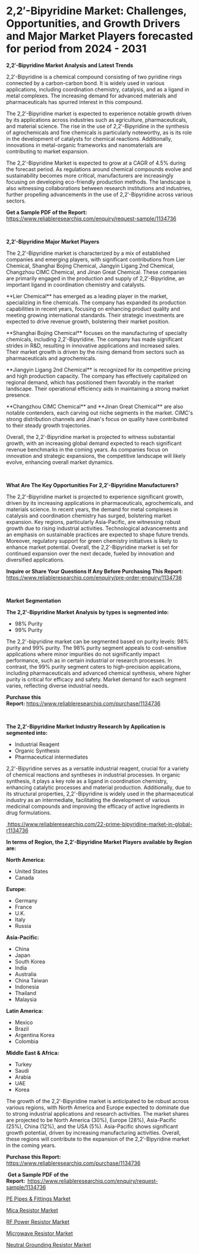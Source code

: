 <p><h1>2,2′-Bipyridine Market: Challenges, Opportunities, and Growth Drivers and Major Market Players forecasted for period from 2024 - 2031</h1></p><p><strong>2,2′-Bipyridine Market Analysis and Latest Trends</strong></p>
<p><p>2,2′-Bipyridine is a chemical compound consisting of two pyridine rings connected by a carbon-carbon bond. It is widely used in various applications, including coordination chemistry, catalysis, and as a ligand in metal complexes. The increasing demand for advanced materials and pharmaceuticals has spurred interest in this compound.</p><p>The 2,2′-Bipyridine market is expected to experience notable growth driven by its applications across industries such as agriculture, pharmaceuticals, and material science. The rise in the use of 2,2′-Bipyridine in the synthesis of agrochemicals and fine chemicals is particularly noteworthy, as is its role in the development of catalysts for chemical reactions. Additionally, innovations in metal-organic frameworks and nanomaterials are contributing to market expansion.</p><p>The 2,2′-Bipyridine Market is expected to grow at a CAGR of 4.5% during the forecast period. As regulations around chemical compounds evolve and sustainability becomes more critical, manufacturers are increasingly focusing on developing eco-friendly production methods. The landscape is also witnessing collaborations between research institutions and industries, further propelling advancements in the use of 2,2′-Bipyridine across various sectors.</p></p>
<p><strong>Get a Sample PDF of the Report:&nbsp;</strong> <a href="https://www.reliableresearchiq.com/enquiry/request-sample/1134736?utm_campaign=104&utm_medium=2&utm_source=Github&utm_content=ia&utm_term=18122024&utm_id=22-bipyridine">https://www.reliableresearchiq.com/enquiry/request-sample/1134736</a></p>
<p>&nbsp;</p>
<p><strong>2,2′-Bipyridine Major Market Players</strong></p>
<p><p>The 2,2′-Bipyridine market is characterized by a mix of established companies and emerging players, with significant contributions from Lier Chemical, Shanghai Bojing Chemical, Jiangyin Ligang 2nd Chemical, Changzhou CIMC Chemical, and Jinan Great Chemical. These companies are primarily engaged in the production and supply of 2,2′-Bipyridine, an important ligand in coordination chemistry and catalysts.</p><p>**Lier Chemical** has emerged as a leading player in the market, specializing in fine chemicals. The company has expanded its production capabilities in recent years, focusing on enhancing product quality and meeting growing international standards. Their strategic investments are expected to drive revenue growth, bolstering their market position.</p><p>**Shanghai Bojing Chemical** focuses on the manufacturing of specialty chemicals, including 2,2′-Bipyridine. The company has made significant strides in R&D, resulting in innovative applications and increased sales. Their market growth is driven by the rising demand from sectors such as pharmaceuticals and agrochemicals.</p><p>**Jiangyin Ligang 2nd Chemical** is recognized for its competitive pricing and high production capacity. The company has effectively capitalized on regional demand, which has positioned them favorably in the market landscape. Their operational efficiency aids in maintaining a strong market presence.</p><p>**Changzhou CIMC Chemical** and **Jinan Great Chemical** are also notable contenders, each carving out niche segments in the market. CIMC's strong distribution channels and Jinan's focus on quality have contributed to their steady growth trajectories.</p><p>Overall, the 2,2′-Bipyridine market is projected to witness substantial growth, with an increasing global demand expected to reach significant revenue benchmarks in the coming years. As companies focus on innovation and strategic expansions, the competitive landscape will likely evolve, enhancing overall market dynamics.</p></p>
<p>&nbsp;</p>
<p><strong>What Are The Key Opportunities For 2,2′-Bipyridine Manufacturers?</strong></p>
<p><p>The 2,2′-Bipyridine market is projected to experience significant growth, driven by its increasing applications in pharmaceuticals, agrochemicals, and materials science. In recent years, the demand for metal complexes in catalysis and coordination chemistry has surged, bolstering market expansion. Key regions, particularly Asia-Pacific, are witnessing robust growth due to rising industrial activities. Technological advancements and an emphasis on sustainable practices are expected to shape future trends. Moreover, regulatory support for green chemistry initiatives is likely to enhance market potential. Overall, the 2,2′-Bipyridine market is set for continued expansion over the next decade, fueled by innovation and diversified applications.</p></p>
<p><strong>Inquire or Share Your Questions If Any Before Purchasing This Report:</strong> <a href="https://www.reliableresearchiq.com/enquiry/pre-order-enquiry/1134736?utm_campaign=104&utm_medium=2&utm_source=Github&utm_content=ia&utm_term=18122024&utm_id=22-bipyridine">https://www.reliableresearchiq.com/enquiry/pre-order-enquiry/1134736</a></p>
<p>&nbsp;</p>
<p><strong>Market Segmentation</strong></p>
<p><strong>The 2,2′-Bipyridine Market Analysis by types is segmented into:</strong></p>
<p><ul><li>98% Purity</li><li>99% Purity</li></ul></p>
<p><p>The 2,2'-bipyridine market can be segmented based on purity levels: 98% purity and 99% purity. The 98% purity segment appeals to cost-sensitive applications where minor impurities do not significantly impact performance, such as in certain industrial or research processes. In contrast, the 99% purity segment caters to high-precision applications, including pharmaceuticals and advanced chemical synthesis, where higher purity is critical for efficacy and safety. Market demand for each segment varies, reflecting diverse industrial needs.</p></p>
<p><strong>Purchase this Report:&nbsp;</strong><a href="https://www.reliableresearchiq.com/purchase/1134736?utm_campaign=104&utm_medium=2&utm_source=Github&utm_content=ia&utm_term=18122024&utm_id=22-bipyridine">https://www.reliableresearchiq.com/purchase/1134736</a></p>
<p>&nbsp;</p>
<p><strong>The 2,2′-Bipyridine Market Industry Research by Application is segmented into:</strong></p>
<p><ul><li>Industrial Reagent</li><li>Organic Synthesis</li><li>Pharmaceutical intermediates</li></ul></p>
<p><p>2,2'-Bipyridine serves as a versatile industrial reagent, crucial for a variety of chemical reactions and syntheses in industrial processes. In organic synthesis, it plays a key role as a ligand in coordination chemistry, enhancing catalytic processes and material production. Additionally, due to its structural properties, 2,2'-Bipyridine is widely used in the pharmaceutical industry as an intermediate, facilitating the development of various medicinal compounds and improving the efficacy of active ingredients in drug formulations.</p></p>
<p><a href="https://www.reliableresearchiq.com/22-prime-bipyridine-market-in-global-r1134736?utm_campaign=104&utm_medium=2&utm_source=Github&utm_content=ia&utm_term=18122024&utm_id=22-bipyridine">&nbsp;https://www.reliableresearchiq.com/22-prime-bipyridine-market-in-global-r1134736</a></p>
<p><strong>In terms of Region, the 2,2′-Bipyridine Market Players available by Region are:</strong></p>
<p>
    <p> <strong> North America: </strong>
        <ul>
            <li>United States</li>
            <li>Canada</li>
        </ul>
        </p> 
    <p> <strong> Europe: </strong>
        <ul>
            <li>Germany</li>
            <li>France</li>
            <li>U.K.</li>
            <li>Italy</li>
            <li>Russia</li>
        </ul>
        </p> 
    <p> <strong> Asia-Pacific: </strong>
        <ul>
            <li>China</li>
            <li>Japan</li>
            <li>South Korea</li>
            <li>India</li>
            <li>Australia</li>
            <li>China Taiwan</li>
            <li>Indonesia</li>
            <li>Thailand</li>
            <li>Malaysia</li>
        </ul>
        </p> 
    <p> <strong> Latin America: </strong>
        <ul>
            <li>Mexico</li>
            <li>Brazil</li>
            <li>Argentina Korea</li>
            <li>Colombia</li>
        </ul>
        </p> 
    <p> <strong> Middle East & Africa: </strong>
        <ul>
            <li>Turkey</li>
            <li>Saudi</li>
            <li>Arabia</li>
            <li>UAE</li>
            <li>Korea</li>
        </ul>
    </p>
    </p>
<p><p>The growth of the 2,2′-Bipyridine market is anticipated to be robust across various regions, with North America and Europe expected to dominate due to strong industrial applications and research activities. The market shares are projected to be North America (30%), Europe (28%), Asia-Pacific (25%), China (12%), and the USA (5%). Asia-Pacific shows significant growth potential, driven by increasing manufacturing activities. Overall, these regions will contribute to the expansion of the 2,2′-Bipyridine market in the coming years.</p></p>
<p><strong>Purchase this Report: </strong><a href="https://www.reliableresearchiq.com/purchase/1134736?utm_campaign=104&utm_medium=2&utm_source=Github&utm_content=ia&utm_term=18122024&utm_id=22-bipyridine">https://www.reliableresearchiq.com/purchase/1134736</a></p>
<p>&nbsp;<strong>Get a Sample PDF of the Report:&nbsp;&nbsp;</strong><a href="https://www.reliableresearchiq.com/enquiry/request-sample/1134736?utm_campaign=104&utm_medium=2&utm_source=Github&utm_content=ia&utm_term=18122024&utm_id=22-bipyridine">https://www.reliableresearchiq.com/enquiry/request-sample/1134736</a></p>
<p><strong></strong></p>
<p><p><a href="https://github.com/sherikacas30/Market-Research-Report-List-1/blob/main/pe-pipes-fittings-market.md?utm_campaign=104&utm_medium=2&utm_source=Github&utm_content=ia&utm_term=18122024&utm_id=22-bipyridine">PE Pipes & Fittings Market</a></p><p><a href="https://www.linkedin.com/pulse/investor-insights-mica-resistor-market-projected-cagr-xfi6e?utm_campaign=104&utm_medium=2&utm_source=Github&utm_content=ia&utm_term=18122024&utm_id=22-bipyridine">Mica Resistor Market</a></p><p><a href="https://www.linkedin.com/pulse/global-rf-power-resistor-market-size-2024-2031-insights-r9l0e?utm_campaign=104&utm_medium=2&utm_source=Github&utm_content=ia&utm_term=18122024&utm_id=22-bipyridine">RF Power Resistor Market</a></p><p><a href="https://www.linkedin.com/pulse/global-regional-expansion-microwave-resistor-market-projected-rtrpe?utm_campaign=104&utm_medium=2&utm_source=Github&utm_content=ia&utm_term=18122024&utm_id=22-bipyridine">Microwave Resistor Market</a></p><p><a href="https://www.linkedin.com/pulse/global-neutral-grounding-resistor-market-analysis-trends-ij4ge?utm_campaign=104&utm_medium=2&utm_source=Github&utm_content=ia&utm_term=18122024&utm_id=22-bipyridine">Neutral Grounding Resistor Market</a></p></p>
